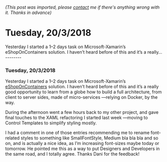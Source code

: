 *(This post was imported, please [contact](#/contact) me if there's anything wrong with it. Thanks in advance)*

  # Tuesday, 20/3/2018

   Yesterday I started a 1–2 days task on Microsoft-Xamarin’s eShopOnContainers solution. I haven’t heard before of this and it’s a really…   --------
  
### Tuesday, 20/3/2018

Yesterday I started a 1–2 days task on Microsoft-Xamarin’s [eShopOnContainers](https://github.com/dotnet-architecture/eShopOnContainers) solution. I haven’t heard before of this and it’s a really good opportunity to learn from a globe how to build a full architecture, from client to server sides, made of micro-services —relying on Docker, by the way.

During the afternoon went a few hours back to my other project, and gave final touches to the XAML refactoring I started last week —moving to Control Templates to simplify styling mostly.

I had a comment in one of those entries recommending me to rename font-related styles to something like SmallFontStyle, Medium bla bla bla and so on, and is actually a nice idea, as I’m increasing font-sizes maybe today or tomorrow. He pointed me this as a way to put Designers and Developers in the same road, and I totally agree. Thanks Dani for the feedback!